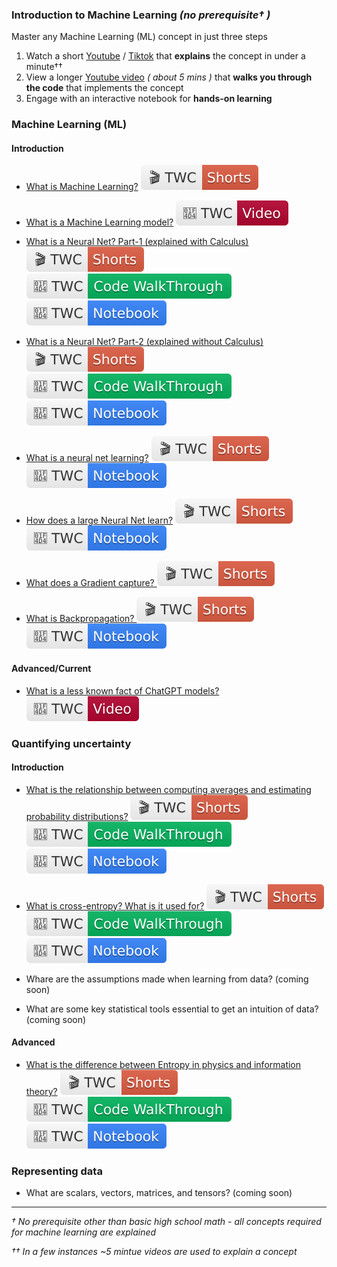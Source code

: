 ### Introduction to Machine Learning _(no prerequisite† )_

Master any Machine Learning (ML) concept in just three steps
 1.  Watch a short [Youtube](https://www.youtube.com/@TWCEditor) / [Tiktok](https://www.tiktok.com/@twceditor) that **explains** the concept in under a minute††
 2.  View a longer [Youtube video](https://www.youtube.com/@TWCEditor) _(  about 5 mins )_ that **walks you through the code** that implements the concept
 3.  Engage with an interactive notebook for **hands-on learning**



### Machine Learning (ML)

#### Introduction

- [What is Machine Learning?](https://youtube.com/shorts/qvmrsomzv54?feature=share) [![TWC Shorts](https://raw.githubusercontent.com/taskswithcode/image_assets/main/.github/images/TWCShorts.svg)](https://youtube.com/shorts/qvmrsomzv54?feature=share)
  
- [What is a Machine Learning model?](https://youtu.be/eDw1RzTLvMg)  [![TWC Video](https://raw.githubusercontent.com/taskswithcode/image_assets/main/.github/images/TWCVideo.svg)](https://youtu.be/eDw1RzTLvMg)
  
- [What is a Neural Net? Part-1 (explained with Calculus)](https://youtube.com/shorts/7Fbah_9Xni0?feature=share) [![TWC Shorts](https://raw.githubusercontent.com/taskswithcode/image_assets/main/.github/images/TWCShorts.svg)](https://youtube.com/shorts/7Fbah_9Xni0?feature=share)  [![Code Walkthrough](https://raw.githubusercontent.com/taskswithcode/image_assets/main/.github/images/codewalkthrough.svg)](https://youtu.be/dCOmVyZQRbI)[![Notebooks](https://raw.githubusercontent.com/taskswithcode/image_assets/main/.github/images/TWCNotebook.svg)](https://colab.research.google.com/github/taskswithcode/MLIntro/blob/main/notebooks/MLToyModel_arith.ipynb)
  
- [What is a Neural Net? Part-2 (explained without Calculus)](https://youtube.com/shorts/jbaXWmERhNs?feature=share) [![TWC Shorts](https://raw.githubusercontent.com/taskswithcode/image_assets/main/.github/images/TWCShorts.svg)](https://youtube.com/shorts/jbaXWmERhNs?feature=share)  [![Code Walkthrough](https://raw.githubusercontent.com/taskswithcode/image_assets/main/.github/images/codewalkthrough.svg)](https://youtu.be/dCOmVyZQRbI) [![Notebooks](https://raw.githubusercontent.com/taskswithcode/image_assets/main/.github/images/TWCNotebook.svg)](https://colab.research.google.com/github/taskswithcode/MLIntro/blob/main/notebooks/MLToyModel_arith.ipynb)
  
- [What is a neural net learning?](https://youtube.com/shorts/PTDB_JRxWTc?feature=share) [![TWC Shorts](https://raw.githubusercontent.com/taskswithcode/image_assets/main/.github/images/TWCShorts.svg)](https://youtube.com/shorts/PTDB_JRxWTc?feature=share) [![Notebooks](https://raw.githubusercontent.com/taskswithcode/image_assets/main/.github/images/TWCNotebook.svg)](https://colab.research.google.com/github/taskswithcode/MLIntro/blob/main/notebooks/MLEssence.ipynb)
  
- [How does a large Neural Net learn?](https://youtube.com/shorts/nOCLVk-Xe0o?feature=share) [![TWC Shorts](https://raw.githubusercontent.com/taskswithcode/image_assets/main/.github/images/TWCShorts.svg)](https://youtube.com/shorts/nOCLVk-Xe0o?feature=share) [![Notebooks](https://raw.githubusercontent.com/taskswithcode/image_assets/main/.github/images/TWCNotebook.svg)](https://colab.research.google.com/github/taskswithcode/MLIntro/blob/main/notebooks/MLKnobs.ipynb)
  
- [What does a Gradient capture? ](https://youtube.com/shorts/mPVBgwBjbTQ?feature=share) [![TWC Shorts](https://raw.githubusercontent.com/taskswithcode/image_assets/main/.github/images/TWCShorts.svg)](https://youtube.com/shorts/mPVBgwBjbTQ?feature=share)
  
-  [What is Backpropagation? ](https://youtube.com/shorts/C9q-NPmptUM?feature=share) [![TWC Shorts](https://raw.githubusercontent.com/taskswithcode/image_assets/main/.github/images/TWCShorts.svg)](https://youtube.com/shorts/C9q-NPmptUM?feature=share) [![Notebooks](https://raw.githubusercontent.com/taskswithcode/image_assets/main/.github/images/TWCNotebook.svg)](https://colab.research.google.com/github/taskswithcode/MLIntro/blob/main/notebooks/MLToyModel.ipynb)

#### Advanced/Current
-  [What is a less known fact of ChatGPT models?](https://youtu.be/PafzaoeanBs) [![TWC Video](https://raw.githubusercontent.com/taskswithcode/image_assets/main/.github/images/TWCVideo.svg)](https://youtu.be/PafzaoeanBs)



### Quantifying uncertainty

#### Introduction

- [What is the relationship between computing averages and estimating probability distributions?](https://youtu.be/6SrH0OQca7Y) [![TWC Shorts](https://raw.githubusercontent.com/taskswithcode/image_assets/main/.github/images/TWCShorts.svg)](https://youtu.be/6SrH0OQca7Y) [![Code Walkthrough](https://raw.githubusercontent.com/taskswithcode/image_assets/main/.github/images/codewalkthrough.svg)](https://youtu.be/QuFo_jWrbyE) [![Notebooks](https://raw.githubusercontent.com/taskswithcode/image_assets/main/.github/images/TWCNotebook.svg)](https://colab.research.google.com/github/taskswithcode/MLIntro/blob/main/notebooks/ProbForML_1.ipynb) 
  
- [What is cross-entropy? What is it used for?](https://youtu.be/LOh5-LTdosU) [![TWC Shorts](https://raw.githubusercontent.com/taskswithcode/image_assets/main/.github/images/TWCShorts.svg)](https://youtu.be/LOh5-LTdosU)  [![Code Walkthrough](https://raw.githubusercontent.com/taskswithcode/image_assets/main/.github/images/codewalkthrough.svg)](https://youtu.be/gDX5-HUtvpg) [![Notebooks](https://raw.githubusercontent.com/taskswithcode/image_assets/main/.github/images/TWCNotebook.svg)](https://colab.research.google.com/github/taskswithcode/MLIntro/blob/main/notebooks/ProbForML_2.ipynb)
-  Whare are the assumptions made when learning from data?  (coming soon)
- What are some key statistical tools essential to get an intuition of data? (coming soon)

#### Advanced
- [What is the difference between Entropy in physics and information theory?](https://youtube.com/shorts/F9YkjKoT2lw?feature=share) [![TWC Shorts](https://raw.githubusercontent.com/taskswithcode/image_assets/main/.github/images/TWCShorts.svg)](https://youtube.com/shorts/F9YkjKoT2lw?feature=share)   [![Code Walkthrough](https://raw.githubusercontent.com/taskswithcode/image_assets/main/.github/images/codewalkthrough.svg)](https://youtu.be/YlKZczs_knQ) [![Notebooks](https://raw.githubusercontent.com/taskswithcode/image_assets/main/.github/images/TWCNotebook.svg)](https://colab.research.google.com/github/taskswithcode/MLIntro/blob/main/notebooks/EntropyInPhysicsAndInformationTheory.ipynb)



### Representing data
- What are scalars, vectors, matrices, and tensors? (coming soon)
  
_______________________________________________________

_† No prerequisite other than basic high school math - all concepts required for machine learning are explained_

_†† In a few instances ~5 mintue videos are used to explain a concept_

